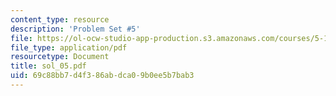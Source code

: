 ```yaml
---
content_type: resource
description: 'Problem Set #5'
file: https://ol-ocw-studio-app-production.s3.amazonaws.com/courses/5-12-organic-chemistry-i-spring-2003/69c88bb7d4f386abdca09b0ee5b7bab3_sol_05.pdf
file_type: application/pdf
resourcetype: Document
title: sol_05.pdf
uid: 69c88bb7-d4f3-86ab-dca0-9b0ee5b7bab3
---
```

